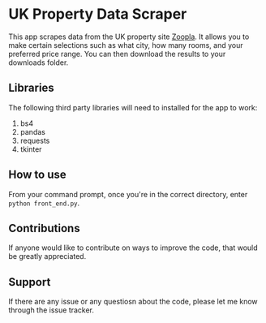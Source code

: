 # UK Property Data Scraper

This app scrapes data from the UK property site [Zoopla](www.zoopla.co.uk). It allows you to make certain selections such as what city, how many rooms, and your preferred price range. You can then download the results to your downloads folder.

## Libraries
The following third party libraries will need to installed for the app to work:

1. bs4
2. pandas
3. requests
4. tkinter

## How to use
From your command prompt, once you're in the correct directory, enter `python front_end.py`.

## Contributions
If anyone would like to contribute on ways to improve the code, that would be greatly appreciated.

## Support
If there are any issue or any questiosn about the code, please let me know through the issue tracker.
